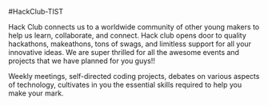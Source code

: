 #HackClub-TIST

Hack Club connects us to a worldwide community of other young makers to help us learn, collaborate, and connect. Hack club opens door to quality hackathons, makeathons, tons of swags, and limitless support for all your innovative ideas. We are super thrilled for all the awesome events and projects that we have planned for you guys!!

Weekly meetings, self-directed coding projects, debates on various aspects of technology, cultivates in you the essential skills required to help you make your mark.
